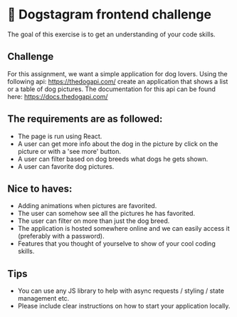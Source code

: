 # :dog: Dogstagram frontend challenge
The goal of this exercise is to get an understanding of your code skills. 

## Challenge 
For this assignment, we want a simple application for dog lovers. 
Using the following api: https://thedogapi.com/ create an application that shows a list or a table of dog pictures. The documentation for this api can be found here: https://docs.thedogapi.com/

## The requirements are as followed:
- The page is run using React.
- A user can get more info about the dog in the picture by click on the picture or with a 'see more' button.
- A user can filter based on dog breeds what dogs he gets shown.
- A user can favorite dog pictures.

## Nice to haves:
- Adding animations when pictures are favorited.
- The user can somehow see all the pictures he has favorited.
- The user can filter on more than just the dog breed.
- The application is hosted somewhere online and we can easily access it (preferably with a password). 
- Features that you thought of yourselve to show of your cool coding skills.

## Tips
- You can use any JS library to help with async requests / styling / state management etc.
- Please include clear instructions on how to start your application locally.
